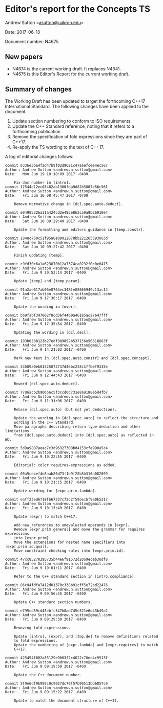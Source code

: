 
Editor's report for the Concepts TS
===================================

Andrew Sutton \<asutton@uakron.edu\>

Date: 2017-06-18

Document number: N4675


## New papers

- N4674 is the current working draft. It replaces N4641.
- N4675 is this Editor's Report for the current working draft.


## Summary of changes

The Working Draft has been updated to target the forthcoming C++17 International
Standard. The following changes have been applied to the document.

1. Update section numbering to conform to ISO requirements
2. Update the C++ Standard reference, noting that it refers to a forthcoming
   publication.
3. Remove the specification of fold expressions since they are part of C++17.
4. Re-apply the TS wording to the text of C++17.

A log of editorial changes follows:

```
commit 0336e3ba4f2d47b9f02d9621c47eaefcee4ec567
Author: Andrew Sutton <andrew.n.sutton@gmail.com>
Date:   Mon Jun 19 10:18:09 2017 -0400

    Fix doc number in [intro].
commit 17544d12ec03402ab1360fda9d82b5807e56c561
Author: Andrew Sutton <andrew.n.sutton@gmail.com>
Date:   Fri Jun 16 08:45:47 2017 -0700

    Remove normative change in [dcl.spec.auto.deduct].

commit e04995326a31a424cd2e485e862ca9a9b26910e4
Author: Andrew Sutton <andrew.n.sutton@gmail.com>
Date:   Sat Jun 10 09:29:40 2017 -0400

    Update the formatting and editors guidance in [temp.constr].

commit 1848c750c51f95a8e09012878bb221265593063d
Author: Andrew Sutton <andrew.n.sutton@gmail.com>
Date:   Sat Jun 10 09:27:42 2017 -0400

    Finish updating [temp].

commit c9fd30c6a1a623870b12a7374ca0232f0c0e6475
Author: Andrew Sutton <andrew.n.sutton@gmail.com>
Date:   Fri Jun 9 20:53:14 2017 -0400

    Update [temp] and [temp.param].

commit 91a2ae617ab06e8764ec348fe88666949c13ac14
Author: Andrew Sutton <andrew.n.sutton@gmail.com>
Date:   Fri Jun 9 17:36:17 2017 -0400

    Update the wording in [over].

commit bb9fabf347602f8cd36f44b0a46185ac27647fff
Author: Andrew Sutton <andrew.n.sutton@gmail.com>
Date:   Fri Jun 9 17:35:54 2017 -0400

    Updating the wording in [dcl.decl].

commit 103b0338123b27edf309852b537156e56318863f
Author: Andrew Sutton <andrew.n.sutton@gmail.com>
Date:   Fri Jun 9 14:21:02 2017 -0400

    Mark new text in [dcl.spec.auto.constr] and [dcl.spec.concept].

commit 33689a0eb01325072737d4ebc238c1ffbef9335e
Author: Andrew Sutton <andrew.n.sutton@gmail.com>
Date:   Fri Jun 9 12:44:43 2017 -0400

    Reword [dcl.spec.auto.deduct].

commit 7786acb2b906b6c5f3ccd0c731e8a9188e5d4fb7
Author: Andrew Sutton <andrew.n.sutton@gmail.com>
Date:   Fri Jun 9 11:31:06 2017 -0400

    Rebase [dcl.spec.auto] (but not yet deduction).
    
    Update the wording in [dcl.spec.auto] to reflect the structure and
    wording in the C++ Standard.
    Move paragraphs describing return type deduction and other limitations
    from [dcl.spec.auto.deduct] into [dcl.spec.auto] as reflected in WD.

commit 5d9a9887aeac7c3d96327308bd4153cfe990a5c4
Author: Andrew Sutton <andrew.n.sutton@gmail.com>
Date:   Fri Jun 9 10:22:55 2017 -0400

    Editorial: color requires-expressions as added.

commit 00a5cecef4e8aab86d73f1e9f28b8b316a082699
Author: Andrew Sutton <andrew.n.sutton@gmail.com>
Date:   Fri Jun 9 10:21:15 2017 -0400

    Update wording for [expr.prim.lambda].

commit eaff23ed6718fb67337c72c2f59becbf9a0b5217
Author: Andrew Sutton <andrew.n.sutton@gmail.com>
Date:   Fri Jun 9 10:13:49 2017 -0400

    Update [expr] to match C++17.
    
    Add new references to unevaluated operands in [expr].
    Remove [expr.prim.general] and move the grammar for requires expressions
    into [expr.prim].
    Move the extensions for nested name specifiers into [expr.prim.id.qual].
    Move constraint checking rules into [expr.prim.id].

commit 47cc85270295735b44e6f91572d2060eceb30df8
Author: Andrew Sutton <andrew.n.sutton@gmail.com>
Date:   Fri Jun 9 10:01:11 2017 -0400

    Refer to the C++ standard section in [intro.compliance].

commit 86c84fdfa7412d01370c338b91cff5e72bd22476
Author: Andrew Sutton <andrew.n.sutton@gmail.com>
Date:   Fri Jun 9 09:56:45 2017 -0400

    Update C++ standard section numbers.

commit e795cd59cd45ebfc347b8ad745e321e6d43b49a2
Author: Andrew Sutton <andrew.n.sutton@gmail.com>
Date:   Fri Jun 9 09:29:38 2017 -0400

    Removing fold expressions.
    
    Update [intro], [expr], and [tmp.de] to remove definitions related
    to fold expressions.
    Update the numbering of [expr.lambda] and [expr.requires] to match
    C++17.

commit 425454f002a35129e9063f2c4022c76ec4c9913f
Author: Andrew Sutton <andrew.n.sutton@gmail.com>
Date:   Fri Jun 9 09:19:59 2017 -0400

    Update the C++ document number.

commit 5f9e6df9b959c0c9027dc76f57b00513bb6857c0
Author: Andrew Sutton <andrew.n.sutton@gmail.com>
Date:   Fri Jun 9 09:15:22 2017 -0400

    Update to match the document structure of C++17.
```
